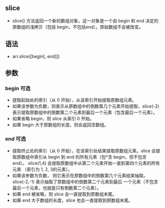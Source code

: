 ## slice
* slice() 方法返回一个新的数组对象，这一对象是一个由 begin 和 end 决定的原数组的浅拷贝（包括 begin，不包括end）。原始数组不会被改变。

## 语法
* arr.slice([begin[, end]])

## 参数

### begin 可选
* 提取起始处的索引（从 0 开始），从该索引开始提取原数组元素。
* 如果该参数为负数，则表示从原数组中的倒数第几个元素开始提取，slice(-2) 表示提取原数组中的倒数第二个元素到最后一个元素（包含最后一个元素）。
* 如果省略 begin，则 slice 从索引 0 开始。
* 如果 begin 大于原数组的长度，则会返回空数组。

### end 可选
* 提取终止处的索引（从 0 开始），在该索引处结束提取原数组元素。slice 会提取原数组中索引从 begin 到 end 的所有元素（包*含 begin，但不包含 end）。
slice(1,4) 会提取原数组中从第二个元素开始一直到第四个元素的所有元素 （索引为 1, 2, 3的元素）。
* 如果该参数为负数， 则它表示在原数组中的倒数第几个元素结束抽取。 slice(-2,-1) 表示抽取了原数组中的倒数第二个元素到最后 一个元素（不包含最后一个元素，也就是只有倒数第二个元素）。
* 如果 end 被省略，则 slice 会一直提取到原数组末尾。
* 如果 end 大于数组的长度，slice 也会一直提取到原数组末尾。 